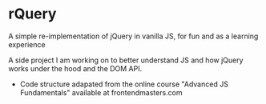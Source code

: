 # rQuery

A simple re-implementation of jQuery in vanilla JS, for fun and as a learning experience

A side project I am working on to better understand JS and how jQuery works under the hood and the DOM API.

- Code structure adapated from the online course "Advanced JS Fundamentals" available at frontendmasters.com
